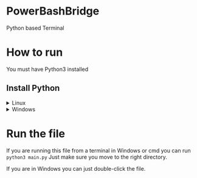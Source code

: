 # PowerBashBridge
Python based Terminal 

# How to run
You must have Python3 installed

## Install Python
<details>
   <summary>Linux</summary>
   <details>
     <summary>Apt</summary>
     <br> 
     <p>First, run the following to download package sources.</p>
     <br> 
     <code>sudo apt update</code>
     <p>Then run the following to install Python</p>
     <br>
     <code>sudo apt install python -y</code>
  </details>
  <details>
     <summary>Yum</summary>
     <br> 
     <p>First, run the following to download package sources.</p>
     <br> 
     <code>yum update -y</code>
     <p>Then run the following to install Python</p>
     <br>
     <code>yum install -y python3</code>
  </details>
</details>


<details>
   <summary>Windows</summary>
   <details>
     <summary>Windows Store</summary>
     <br> 
     <p>You can install it from the following link</p>
     <br> 
     <a href="https://www.microsoft.com/store/productId/9NRWMJP3717K?ocid=pdpshare">https://www.microsoft.com/store/productId/9NRWMJP3717K?ocid=pdpshare</a>
   </details>
  <details>
    <summary>Install from EXE</summary>
    <br>
    <p>You can download the executable from the following link</p>
    <br>
    <a href="https://www.python.org/downloads/">https://www.python.org/downloads/</a>
  </details>
</details>

# Run the file

If you are running this file from a terminal in Windows or cmd you can run ```python3 main.py``` Just make sure you move to the right directory.

If you are in Windows you can just double-click the file. 
